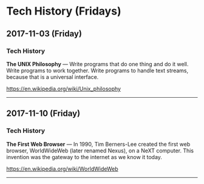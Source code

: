 # Tech History (Fridays)

## 2017-11-03 (Friday)

### Tech History
**The UNIX Philosophy** — Write programs that do one thing and do it well. Write programs to work together. Write programs to handle text streams, because that is a universal interface.

https://en.wikipedia.org/wiki/Unix_philosophy

---

## 2017-11-10 (Friday)

### Tech History
**The First Web Browser** — In 1990, Tim Berners-Lee created the first web browser, WorldWideWeb (later renamed Nexus), on a NeXT computer. This invention was the gateway to the internet as we know it today.

https://en.wikipedia.org/wiki/WorldWideWeb

---

